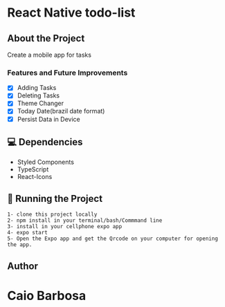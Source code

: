 # React Native todo-list

## About the Project
Create a mobile app for tasks
### Features and Future Improvements

- [X] Adding Tasks
- [X] Deleting Tasks
- [X] Theme Changer
- [X] Today Date(brazil date format)
- [X] Persist Data in Device

## 💻 Dependencies

<ul>
  <li>Styled Components</li>
  <li>TypeScript</li>
  <li>React-Icons</li>
</ul>

## 🚀 Running the Project

```
1- clone this project locally
2- npm install in your terminal/bash/Commmand line
3- install in your cellphone expo app
4- expo start
5- Open the Expo app and get the Qrcode on your computer for opening the app.
```

## Author

  <h1>Caio Barbosa</h1>
